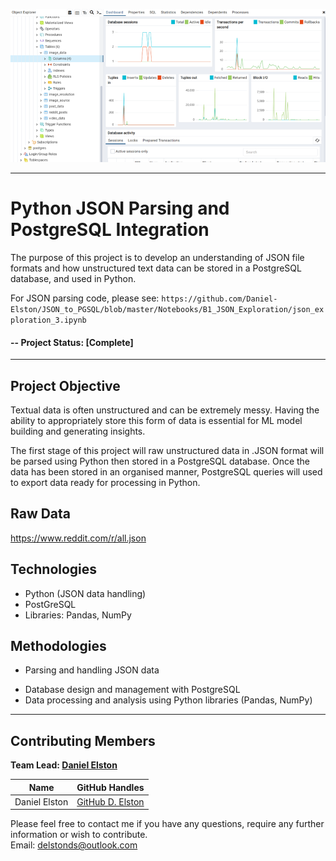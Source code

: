 ![pgAdminDashboard](pgAdminDash.png)

<hr>

# Python JSON Parsing and PostgreSQL Integration

The purpose of this project is to develop an understanding of JSON file formats and how unstructured text data can be stored in a PostgreSQL database, and used in Python. 

For JSON parsing code, please see:
 `https://github.com/Daniel-Elston/JSON_to_PGSQL/blob/master/Notebooks/B1_JSON_Exploration/json_exploration_3.ipynb`

#### -- Project Status: [Complete]

<hr>

## Project Objective

Textual data is often unstructured and can be extremely messy. Having the ability to appropriately store this form of data is essential for ML model building and generating insights.

The first stage of this project will raw unstructured data in .JSON format will be parsed using Python then stored in a PostgreSQL database. Once the data has been stored in an organised manner, PostgreSQL queries will used to export data ready for processing in Python.

## Raw Data

https://www.reddit.com/r/all.json

## Technologies

* Python (JSON data handling)
* PostGreSQL
* Libraries: Pandas, NumPy

## Methodologies

* Parsing and handling JSON data
- Database design and management with PostgreSQL
- Data processing and analysis using Python libraries (Pandas, NumPy)

<hr>

## Contributing Members

**Team Lead: [Daniel Elston](https://github.com/Daniel-Elston)**

|Name     |  GitHub Handles   |  
|---------|-----------------|
| Daniel Elston | [GitHub D. Elston](https://github.com/Daniel-Elston)   |

Please feel free to contact me if you have any questions, require any further information or wish to contribute.
<br/>
Email: delstonds@outlook.com <br/>
